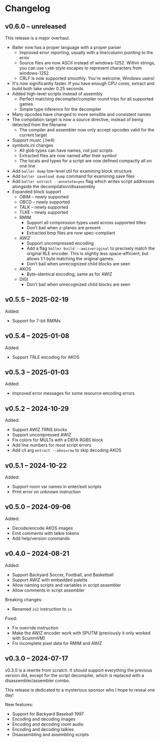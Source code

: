 # Changelog

## v0.6.0 – unreleased

This release is a major overhaul.

- Baller now has a proper language with a proper parser
  - Improved error reporting, usually with a line/column pointing to the error
  - Source files are now ASCII instead of windows-1252. Within strings, you can use `\x00`-style escapes to represent characters from windows-1252.
  - CRLF is now supported smoothly. You're welcome, Windows users!
- It's now significantly faster. If you have enough CPU cores, extract and build both take under 0.25 seconds.
- Added high-level scripts instead of assembly
  - Perfect matching decompiler/compiler round trips for all supported games
  - Simple type inference for the decompiler
- Many opcodes have changed to more sensible and consistent names
- The compilation target is now a source directive, instead of being detected from the filename
  - The compiler and assembler now only accept opcodes valid for the current target
- Support music (.he4)
- symbols.ini changes
  - All glob types can have names, not just scripts
  - Extracted files are now named after their symbol
  - The locals and types for a script are now defined compactly all on one line
- Add `baller dump` low-level util for examining block structure
- Add `baller saveload dump` command for examining save files
- Add `baller extract --annotate=yes` flag which writes script addresses alongside the decompilation/disassembly
- Expanded block support
  - OBIM – newly supported
  - OBCD – newly supported
  - TALK – newly supported
  - TLKE – newly supported
  - RMIM
    - Support all compression types used across supported titles
    - Don't bail when z-planes are present
    - Extracted bmp files are now spec-compliant
  - AWIZ
    - Support uncompressed encoding
    - Add a flag `baller build --awiz=original` to precisely match the original RLE encoder. This is slightly less space-efficient, but allows 1:1 byte matching the original games.
    - Don't bail when unrecognized child blocks are seen
  - AKOS
    - Byte-identical encoding, same as for AWIZ
  - DIGI
    - Don't bail when unrecognized child blocks are seen

## v0.5.5 – 2025-02-19

Added:

- Support for 7-bit RMIMs

## v0.5.4 – 2025-01-08

Added:

- Support TRLE encoding for AKOS

## v0.5.3 – 2025-01-03

Added:

- Improved error messages for some resource encoding errors

## v0.5.2 – 2024-10-29

Added:

- Support AWIZ TRNS blocks
- Support uncompressed AWIZ
- Fix colors for MULTs with a DEFA RGBS block
- Add line numbers for most script errors
- Add cli arg `extract --akos=raw` to skip decoding AKOS

## v0.5.1 – 2024-10-22

Added:

- Support room var names in enter/exit scripts
- Print error on unknown instruction

## v0.5.0 – 2024-09-06

Added:

- Decode/encode AKOS images
- Emit comments with talkie tokens
- Add help/version commands

## v0.4.0 – 2024-08-21

Added:

- Support Backyard Soccer, Football, and Basketball
- Support AWIZ with embedded palette
- Allow naming scripts and variables in script assembler
- Allow comments in script assembler

Breaking changes:

- Renamed `in2` instruction to `in`

Fixed:

- Fix override instruction
- Make the AWIZ encoder work with SPUTM (previously it only worked with ScummVM)
- Fix incomplete pixel data for RMIM and AWIZ

## v0.3.0 – 2024-07-17

v0.3.0 is a rewrite from scratch. It _should_ support everything the previous version did, except for the script decompiler, which is replaced with a disassembler/assembler combo.

This release is dedicated to a mysterious sponsor who I hope to reveal one day!

New features:

- Support for Backyard Baseball 1997
- Encoding and decoding images
- Encoding and decoding room audio
- Encoding and decoding talkies
- Disassembling and assembling scripts
